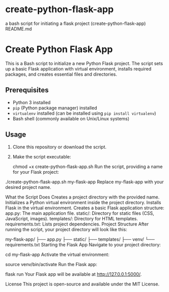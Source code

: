 # create-python-flask-app
a bash script for initiating a flask project (create-python-flask-app)
README.md

# Create Python Flask App

This is a Bash script to initialize a new Python Flask project. The script sets up a basic Flask application with virtual environment, installs required packages, and creates essential files and directories.

## Prerequisites

- Python 3 installed
- `pip` (Python package manager) installed
- `virtualenv` installed (can be installed using `pip install virtualenv`)
- Bash shell (commonly available on Unix/Linux systems)

## Usage

1. Clone this repository or download the script.
2. Make the script executable:
 
   chmod +x create-python-flask-app.sh
Run the script, providing a name for your Flask project:
 
./create-python-flask-app.sh my-flask-app
Replace my-flask-app with your desired project name.

What the Script Does
Creates a project directory with the provided name.
Initializes a Python virtual environment inside the project directory.
Installs Flask in the virtual environment.
Creates a basic Flask application structure:
app.py: The main application file.
static/: Directory for static files (CSS, JavaScript, images).
templates/: Directory for HTML templates.
requirements.txt: Lists project dependencies.
Project Structure
After running the script, your project directory will look like this:
 
my-flask-app/
├── app.py
├── static/
├── templates/
├── venv/
└── requirements.txt
Starting the Flask App
Navigate to your project directory:
 
cd my-flask-app
Activate the virtual environment:
 
source venv/bin/activate
Run the Flask app:
 
flask run
Your Flask app will be available at http://127.0.0.1:5000/.

License
This project is open-source and available under the MIT License.
